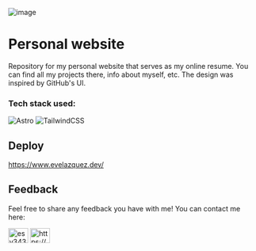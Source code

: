 ![image](https://github.com/eliasvelazquezdev/esvdev_portfolio/assets/87088600/11911237-ebaa-4cd8-b8b0-62367d45645b)

# Personal website

Repository for my personal website that serves as my online resume. You can find all my projects there, info about myself, etc. The design was inspired by GitHub's UI.

### Tech stack used:
![Astro](https://ziadoua.github.io/m3-Markdown-Badges/badges/Astro/astro2.svg) ![TailwindCSS](https://ziadoua.github.io/m3-Markdown-Badges/badges/TailwindCSS/tailwindcss1.svg)


## Deploy
https://www.evelazquez.dev/

 
## Feedback
Feel free to share any feedback you have with me! You can contact me here:

<a href="https://twitter.com/esvdev" target="blank"><img align="center" src="https://raw.githubusercontent.com/rahuldkjain/github-profile-readme-generator/master/src/images/icons/Social/twitter.svg" alt="esv343" height="30" width="40" /></a>
<a href="https://linkedin.com/in/eliassvelazquez/" target="blank"><img align="center" src="https://raw.githubusercontent.com/rahuldkjain/github-profile-readme-generator/master/src/images/icons/Social/linked-in-alt.svg" alt="https://www.linkedin.com/in/eliassvelazquez/" height="30" width="40" /></a>
